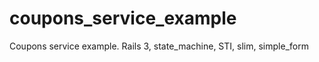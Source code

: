 coupons_service_example
=======================

Coupons service example. Rails 3, state_machine, STI, slim, simple_form



